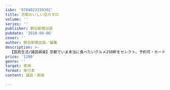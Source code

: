 ```yaml
---
isbn: '9784023339392'
title: 京都おいしい店カタロ
volume: ''
series: ''
publisher: 朝日新聞出版
pubdate: '2018-04-06'
cover: ''
author: 朝日新聞出版／編集
description: >-
  【芸術生活/諸芸娯楽】京都でいま本当に食べたいグルメ250軒をセレクト。予約可・カード可などの便利データも豊富で、実用性バツグン。京都ツウが選ぶ最旬の名店から、歴史ある京名物に甘味まで、この一冊で京都グルメを味わい尽くせる保存版。
price: '1200'
genre: ''
target: 実用
format: 単行本
content: 諸芸・娯楽

---
```

